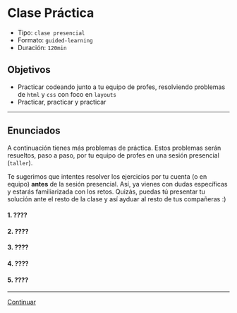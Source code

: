 # Clase Práctica
- Tipo: `clase presencial`
- Formato: `guided-learning`
- Duración: `120min`

## Objetivos
- Practicar codeando junto a tu equipo de profes, resolviendo problemas de
`html` y `css` con foco en `layouts`
- Practicar, practicar y practicar
***

## Enunciados
A continuación tienes más problemas de práctica. Estos problemas serán
resueltos, paso a paso, por tu equipo de profes en una sesión
presencial (`taller`).

Te sugerimos que intentes resolver los ejercicios por tu cuenta (o en equipo)
**antes** de la sesión presencial. Así, ya vienes con dudas específicas y
estarás familiarizada con los retos. Quizás, puedas tú presentar tu solución
ante el resto de la clase y así ayduar al resto de tus compañeras :)

#### 1. ????

#### 2. ????

#### 3. ????

#### 4. ????

#### 5. ????

***
[Continuar]()
